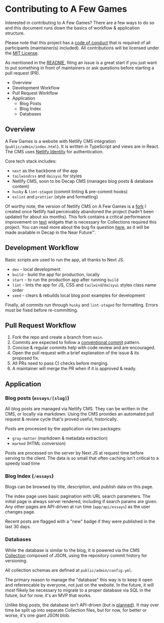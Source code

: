 # Contributing to A Few Games

Interested in contributing to A Few Games? There are a few ways to do so and this document runs down the basics of workflow & application structure.

Please note that this project has a [code of conduct](CODE_OF_CONDUCT.md) that is required of all participants (maintainer(s) included). All contributions will be licensed under the [MIT License](https://mit-license.org/).

As mentioned in the [README](README.md), filing an issue is a great start if you just want to put something in front of maintainers or ask questions before starting a pull request (PR).

- Overview
- Development Workflow
- Pull Request Workflow
- Application
  - Blog Posts
  - Blog Index
  - Databases

## Overview

A Few Games is a website with Netlify CMS integration (`public/admin/index.html`). It is written in TypeScript and views are in React. The CMS uses [Netlify Identity](https://docs.netlify.com/security/secure-access-to-sites/identity/) for authentication.

Core tech stack includes:

- `next` as the backbone of the app
- `tailwindcss` and `daisyui` for styles
- Netlify CMS, soon to be Decap CMS (manages blog posts & database content)
- `husky` & `lint-staged` (commit linting & pre-commit hooks)
- `eslint` and `prettier` (style and formatting)

Of worthy note, the version of Netlify CMS on A Few Games is a [fork](https://github.com/geotrev/netlify-cms/tree/3415-list-lag-example) I created once Netlify had perceivably abandoned the project (hadn't been updated for about six months). This fork contains a critical performance improvement on [text](https://decapcms.org/docs/widgets/#text) widgets that is necessary for Collections required this project. You can read more about the bug fix question [here](https://github.com/decaporg/decap-cms/pull/6565), as it will be made available in Decap in the Near Future™.

## Development Workflow

Basic scripts are used to run the app, all thanks to Next JS.

- `dev` - local development
- `build` - build the app for production, locally
- `start` - to run the production app after running `build`
- `lint` - lints the app for JS, CSS and `tailwind`/`daisyui` styles class name order
- `seed` - clears & rebuilds local blog post examples for development

Finally, all commits run through `husky` and `lint-staged` for formatting. Errors must be fixed before re-committing.

## Pull Request Workflow

1. Fork the repo and create a branch from `main`.
2. Commits are expected to follow a [conventional commit](https://www.conventionalcommits.org/en/v1.0.0/) pattern.
3. Concise & regular commits help with code review and are encouraged.
4. Open the pull request with a brief explanation of the issue & its proposed fix.
5. All PRs need to pass CI checks before merging.
6. A maintainer will merge the PR when if it is approved & ready.

## Application

### Blog posts (`essays/[slug]`)

All blog posts are managed via Netlify CMS. They can be written in the CMS, or locally via markdown. Using the CMS provides an automated pull request & review cycle that's proved useful, historically.

Posts are processed by the application via two packages:

- `gray-matter` (markdown & metadata extraction)
- `marked` (HTML conversion)

Posts are processed on the server by Next JS at request time before serving to the client. The data is so small that often caching isn't critical to a speedy load time

### Blog Index (`/essays`)

Blogs can be browsed by title, description, and publish data on this page.

The index page uses basic pagination with URL search parameters. The initial page is always server rendered, including if search params are given. Any other pages are API-driven at run time (`app/api/essays`) as the user changes page.

Recent posts are flagged with a "new" badge if they were published in the last 30 days.

### Databases

While the database is similar to the blog, it is powered via the CMS [Collection](https://decapcms.org/docs/collection-types/#file-collections) composed of JSON, using the repository commit history for versioning.

All collection schemas are defined at `public/admin/config.yml`.

The primary reason to manage the "database" this way is to keep it open and referencable by everyone, not just on the website. In the future, it will most flikely be necessary to migrate to a proper database via SQL in the future, but for now, it's an MVP that works.

Unlike blog posts, the database isn't API-driven (but is [planned](https://github.com/geotrev/afew.games/issues/274)). It may over time be split up into separate Collection files, but for now, for better or worse, it's one giant JSON blob.
